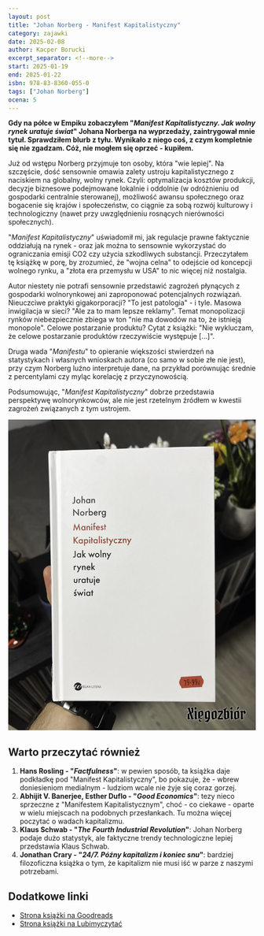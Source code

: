 ```yaml
---
layout: post
title: "Johan Norberg - Manifest Kapitalistyczny"
category: zajawki
date: 2025-02-08
author: Kacper Borucki
excerpt_separator: <!--more-->
start: 2025-01-19
end: 2025-01-22
isbn: 978-83-8360-055-0
tags: ["Johan Norberg"]
ocena: 5
---
```


**Gdy na półce w Empiku zobaczyłem "*Manifest Kapitalistyczny. Jak wolny rynek uratuje świat*" Johana Norberga na wyprzedaży, zaintrygował mnie tytuł. Sprawdziłem blurb z tyłu. Wynikało z niego coś, z czym kompletnie się nie zgadzam. Cóż, nie mogłem się oprzeć - kupiłem.**

<!--more-->

Już od wstępu Norberg przyjmuje ton osoby, która "wie lepiej". Na szczęście, dość sensownie omawia zalety ustroju kapitalistycznego z naciskiem na globalny, wolny rynek. Czyli: optymalizacja kosztów produkcji, decyzje biznesowe podejmowane lokalnie i oddolnie (w odróżnieniu od gospodarki centralnie sterowanej), możliwość awansu społecznego oraz bogacenie się krajów i społeczeństw, co ciągnie za sobą rozwój kulturowy i technologiczny (nawet przy uwzględnieniu rosnących nierówności społecznych).

"*Manifest Kapitalistyczny*" uświadomił mi, jak regulacje prawne faktycznie oddziałują na rynek - oraz jak można to sensownie wykorzystać do ograniczania emisji CO2 czy użycia szkodliwych substancji. Przeczytałem tę książkę w porę, by zrozumieć, że "wojna celna" to odejście od koncepcji wolnego rynku, a "złota era przemysłu w USA" to nic więcej niż nostalgia.

Autor niestety nie potrafi sensownie przedstawić zagrożeń płynących z gospodarki wolnorynkowej ani zaproponować potencjalnych rozwiązań. Nieuczciwe praktyki gigakorporacji? "To jest patologia" - i tyle. Masowa inwigilacja w sieci? "Ale za to mam lepsze reklamy". Temat monopolizacji rynków niebezpiecznie zbiega w ton "nie ma dowodów na to, że istnieją monopole". Celowe postarzanie produktu? Cytat z książki: "Nie wykluczam, że celowe postarzanie produktów rzeczywiście występuje [...]".

Druga wada "*Manifestu*" to opieranie większości stwierdzeń na statystykach i własnych wnioskach autora (co samo w sobie złe nie jest), przy czym Norberg luźno interpretuje dane, na przykład porównując średnie z percentylami czy myląc korelację z przyczynowością.

Podsumowując, "*Manifest Kapitalistyczny*" dobrze przedstawia perspektywę wolnorynkowców, ale nie jest rzetelnym źródłem w kwestii zagrożeń związanych z tym ustrojem.

![Okładka książki "*Manifest Kapitalistyczny*"](/assets/xiazki/johan_norberg_manifest_kapitalistyczny.jpg)

## Warto przeczytać również

1. **Hans Rosling - "*Factfulness*"**: w pewien sposób, ta książka daje podkładkę pod "Manifest Kapitalistyczny", bo pokazuje, że - wbrew doniesieniom medialnym - ludziom wcale nie żyje się coraz gorzej.
2. **Abhijit V. Banerjee, Esther Duflo - "*Good Economics*"**: tezy nieco sprzeczne z "Manifestem Kapitalistycznym", choć - co ciekawe - oparte w wielu miejscach na podobnych przesłankach. Tu można więcej poczytać o wadach kapitalizmu.
3. **Klaus Schwab - "*The Fourth Industrial Revolution*"**: Johan Norberg podaje dużo statystyk, ale faktyczne trendy technologiczne lepiej przedstawia Klaus Schwab.
4. **Jonathan Crary - "*24/7. Późny kapitalizm i koniec snu*"**: bardziej filozoficzna książka o tym, że kapitalizm nie musi iść w parze z naszymi potrzebami.

## Dodatkowe linki

- [Strona książki na Goodreads](https://www.goodreads.com/book/show/211006649-manifest-kapitalistyczny-jak-wolny-rynek-uratuje-wiat)
- [Strona książki na Lubimyczytać](https://lubimyczytac.pl/ksiazka/5112108/manifest-kapitalistyczny-jak-wolny-rynek-uratuje-swiat)

